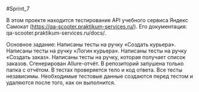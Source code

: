 #Sprint_7

В этом проекте находится тестирование API учебного сервиса Яндекс Самокат (https://qa-scooter.praktikum-services.ru/). 
Его документация: qa-scooter.praktikum-services.ru/docs/.

Основное задание:
Написаны тесты на ручку «Создать курьера».
Написаны тесты на ручку «Логин курьера».
Написаны тесты на ручку «Создать заказ».
Написаны тесты на ручку, которая получает список заказов.
Сгенерирован Allure-отчёт. В репозиторий запушена только папка с отчётом.
В тестах проверяется тело и код ответа.
Все тесты независимы.
Необходимые тестовые данные создаются перед тестом и удаляются после того, как он выполнится.

